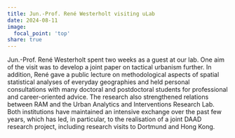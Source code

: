 ```yaml
---
title: Jun.-Prof. René Westerholt visiting uLab
date: 2024-08-11
image:
  focal_point: 'top'
share: true
---
```


Jun.-Prof. René Westerholt spent two weeks as a guest at our lab. One aim of the visit was to develop a joint paper on tactical urbanism further. In addition, René gave a public lecture on methodological aspects of spatial statistical analyses of everyday geographies and held personal consultations with many doctoral and postdoctoral students for professional and career-oriented advice. The research also strengthened relations between RAM and the Urban Analytics and Interventions Research Lab. Both institutions have maintained an intensive exchange over the past few years, which has led, in particular, to the realisation of a joint DAAD research project, including research visits to Dortmund and Hong Kong. 